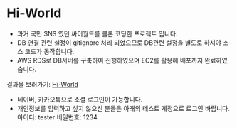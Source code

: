 # Hi-World

* 과거 국민 SNS 였던 싸이월드를 클론 코딩한 프로젝트 입니다.
* DB 연결 관련 설정이 gitignore 처리 되었으므로 DB관련 설정을 별도로 하셔야 소스 코드가 동작합니다.
* AWS RDS로 DB서버를 구축하여 진행하였으며 EC2를 활용해 배포까지 완료하였습니다.

결과물 보러가기:
[Hi-World](http:/ec2-3-36-174-35.ap-northeast-2.compute.amazonaws.com:8080, "Hi-World")
 
* 네이버, 카카오톡으로 소셜 로그인이 가능합니다.
* 개인정보를 입력하고 싶지 않으신 분들은 아래의 테스트 계정으로 로그인 바랍니다.    
아이디: tester
비밀번호: 1234
